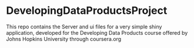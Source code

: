 # DevelopingDataProductsProject

This repo contains the Server and ui files for a very simple shiny application, developed for the Developing Data Products course offered by Johns Hopkins University through coursera.org
